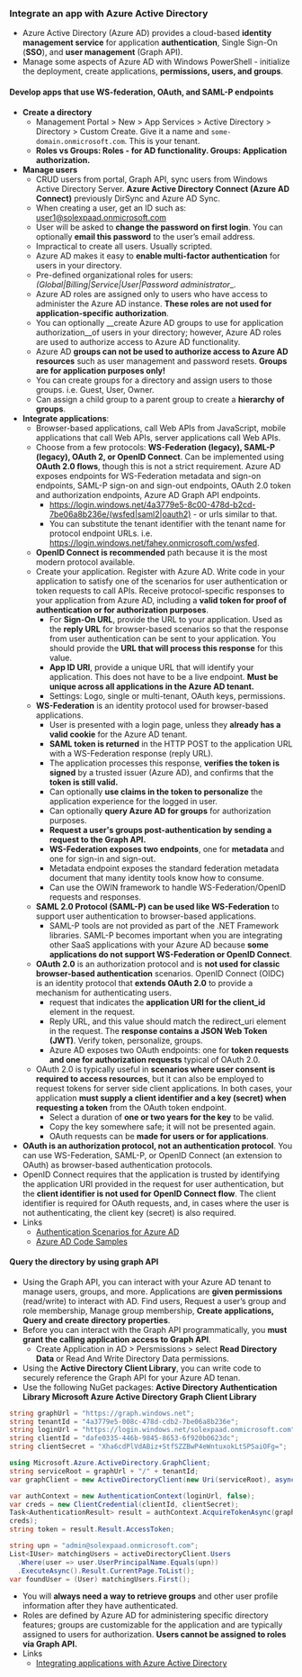 ### Integrate an app with Azure Active Directory
  * Azure Active Directory (Azure AD) provides a cloud-based __identity management service__ for application __authentication__, Single Sign-On (__SSO__), and __user management__ (Graph API). 
  * Manage some aspects of Azure AD with Windows PowerShell - initialize the deployment, create applications, __permissions, users, and groups__.

#### Develop apps that use WS-federation, OAuth, and SAML-P endpoints
  * __Create a directory__
    - Management Portal > New > App Services > Active Directory > Directory > Custom Create. Give it a name and `some-domain.onmicrosoft.com`. This is your tenant.
    - __Roles vs Groups: Roles - for AD functionality. Groups: Application authorization.__
  * __Manage users__
    - CRUD users from portal, Graph API, sync users from Windows Active Directory Server. __Azure Active Directory Connect (Azure AD Connect)__ previously DirSync and Azure AD Sync.
    - When creating a user, get an ID such as: user1@solexpaad.onmicrosoft.com
    - User will be asked to __change the password on first login__. You can optionally __email this password__ to the user’s email address.
    - Impractical to create all users. Usually scripted.
    - Azure AD makes it easy to __enable multi-factor authentication__ for users in your directory.
    - Pre-defined organizational roles for users: __(Global|Billing|Service|User|Password_ administrator__.
    - Azure AD roles are assigned only to users who have access to administer the Azure AD instance. __These roles are not used for application-specific authorization__.
    - You can optionally __create Azure AD groups to use for application authorization__of users in your directory; however, Azure AD roles are used to authorize access to Azure AD functionality. 
    - Azure AD __groups can not be used to authorize access to Azure AD resources__ such as user management and password resets. __Groups are for application purposes only!__
    - You can create groups for a directory and assign users to those groups. i.e. Guest, User, Owner.
    - Can assign a child group to a parent group to create a __hierarchy of groups__.
  * __Integrate applications__: 
    - Browser-based applications, call Web APIs from JavaScript, mobile applications that call Web APIs, server applications call Web APIs.
    - Choose from a few protocols: __WS-Federation (legacy), SAML-P (legacy), OAuth 2, or OpenID Connect__. Can be implemented using __OAuth 2.0 flows__, though this is not a strict requirement.  Azure AD exposes endpoints for WS-Federation metadata and sign-on endpoints, SAML-P sign-on and sign-out endpoints, OAuth 2.0 token and authorization endpoints, Azure AD Graph API endpoints.
      + https://login.windows.net/4a3779e5-8c00-478d-b2cd-7be06a8b236e/(wsfed|saml2|oauth2) - or urls similar to that.
      + You can substitute the tenant identifier with the tenant name for protocol endpoint URLs. i.e. <https://login.windows.net/fahey.onmicrosoft.com/wsfed>.
    - __OpenID Connect is recommended__ path because it is the most modern protocol available.
    - Create your application. Register with Azure AD. Write code in your application to satisfy one of the scenarios for user authentication or token requests to call APIs. Receive protocol-specific responses to your application from Azure AD, including a __valid token for proof of authentication or for authorization purposes__.
      + For __Sign-On URL__, provide the URL to your application. Used as the __reply URL__ for browser-based scenarios so that the response from user authentication can be sent to your application. You should provide the __URL that will process this response__ for this value.
      + __App ID URI__, provide a unique URL that will identify your application. This does not have to be a live endpoint. __Must be unique across all applications in the Azure AD tenant.__
      + Settings: Logo, single or multi-tenant, OAuth keys, permissions.
    - __WS-Federation__ is an identity protocol used for browser-based applications.
      + User is presented with a login page, unless they __already has a valid cookie__ for the Azure AD tenant.
      + __SAML token is returned__ in the HTTP POST to the application URL with a WS-Federation response (reply URL).
      + The application processes this response, __verifies the token is signed__ by a trusted issuer (Azure AD), and confirms that the __token is still valid.__
      + Can optionally __use claims in the token to personalize__ the application experience for the logged in user.
      + Can optionally __query Azure AD for groups__ for authorization purposes.
      + __Request a user's groups post-authentication by sending a request to the Graph API.__
      + __WS-Federation exposes two endpoints__, one for __metadata__ and one for sign-in and sign-out.
      + Metadata endpoint exposes the standard federation metadata document that many identity tools know how to consume.
      + Can use the OWIN framework to handle WS-Federation/OpenID requests and responses.
    - __SAML 2.0 Protocol (SAML-P) can be used like WS-Federation__ to support user authentication to browser-based applications.
      + SAML-P tools are not provided as part of the .NET Framework libraries. SAML-P becomes important when you are integrating other SaaS applications with your Azure AD because __some applications do not support WS-Federation or OpenID Connect__.
    - __OAuth 2.0__ is an authorization protocol and is __not used for classic browser-based authentication__ scenarios. OpenID Connect (OIDC) is an identity protocol that __extends OAuth 2.0__ to provide a mechanism for authenticating users.
      + request that indicates the __application URI for the client_id__ element in the request.
      + Reply URL, and this value should match the redirect_uri element in the request. The __response contains a JSON Web Token (JWT)__. Verify token, personalize, groups.
      + Azure AD exposes two OAuth endpoints: one for __token requests and one for authorization requests__ typical of OAuth 2.0.
    - OAuth 2.0 is typically useful in __scenarios where user consent is required to access resources__, but it can also be employed to request tokens for server side client applications. In both cases, your application __must supply a client identifier and a key (secret) when requesting a token__ from the OAuth token endpoint.
      + Select a duration of __one or two years for the key__ to be valid.
      + Copy the key somewhere safe; it will not be presented again.
      + OAuth requests can be __made for users or for applications__.
  * __OAuth is an authorization protocol, not an authentication protocol__. You can use WS-Federation, SAML-P, or OpenID Connect (an extension to OAuth) as browser-based authentication protocols.
  * OpenID Connect requires that the application is trusted by identifying the application URI provided in the request for user authentication, but the __client identifier is not used for OpenID Connect flow__. The client identifier is required for OAuth requests, and, in cases where the user is not authenticating, the client key (secret) is also required.
  * Links
    - [Authentication Scenarios for Azure AD](https://azure.microsoft.com/en-us/documentation/articles/active-directory-authentication-scenarios/)
    - [Azure AD Code Samples](https://azure.microsoft.com/en-us/documentation/samples/?service=active-directory)
  
#### Query the directory by using graph API
  * Using the Graph API, you can interact with your Azure AD tenant to manage users, groups, and more. Applications are __given permissions__ (read/write) to interact with AD. Find users, Request a user’s group and role membership, Manage group membership, __Create applications, Query and create directory properties__.
  * Before you can interact with the Graph API programmatically, you __must grant the calling application access to Graph API__.
    - Create Application in AD > Persmissions > select __Read Directory Data__ or Read And Write Directory Data permissions.
  * Using the __Active Directory Client Library__, you can write code to securely reference the Graph API for your Azure AD tenan.
  * Use the following NuGet packages: __Active Directory Authentication Library Microsoft Azure Active Directory Graph Client Library__
  
  ```c#
  string graphUrl = "https://graph.windows.net";
  string tenantId = "4a3779e5-008c-478d-cdb2-7be06a8b236e";
  string loginUrl = "https://login.windows.net/solexpaad.onmicrosoft.com";
  string clientId = "dafe0335-446b-9845-8653-6f920b0623dc";
  string clientSecret = "Xha6cdPlVdABiz+StfSZZBwP4eWntuxokLtSPSaiOFg=";

  using Microsoft.Azure.ActiveDirectory.GraphClient;
  string serviceRoot = graphUrl + "/" + tenantId;
  var graphClient = new ActiveDirectoryClient(new Uri(serviceRoot), async () => await GetTokenAsync());

  var authContext = new AuthenticationContext(loginUrl, false);
  var creds = new ClientCredential(clientId, clientSecret);
  Task<AuthenticationResult> result = authContext.AcquireTokenAsync(graphUrl,
  creds);
  string token = result.Result.AccessToken;

  string upn = "admin@solexpaad.onmicrosoft.com";
  List<IUser> matchingUsers = activeDirectoryClient.Users
    .Where(user => user.UserPrincipalName.Equals(upn))
    .ExecuteAsync().Result.CurrentPage.ToList();
  var foundUser = (User) matchingUsers.First();
  ```
  * You will __always need a way to retrieve groups__ and other user profile information after they have authenticated.
  * Roles are defined by Azure AD for administering specific directory features; groups are customizable for the application and are typically assigned to users for authorization. __Users cannot be assigned to roles via Graph API.__
  * Links
    - [Integrating applications with Azure Active Directory](https://azure.microsoft.com/en-us/documentation/articles/active-directory-integrating-applications/#BKMK_Graph)


